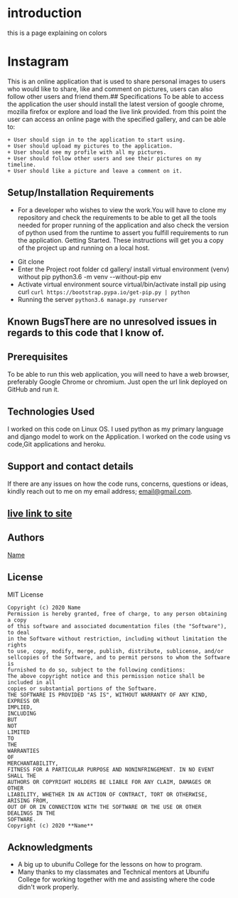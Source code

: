 # introduction
this is a page explaining on colors
# Instagram
This is an online application that is used to share personal images to users who would like to
share, like and comment on pictures, users can also follow other users and friend them.## Specifications
To be able to access the application the user should install the latest version of google chrome,
mozilla firefox or explore and load the live link provided.
from this point the user can access an online page with the specified gallery, and can be able to:
```
+ User should sign in to the application to start using.
+ User should upload my pictures to the application.
+ User should see my profile with all my pictures.
+ User should follow other users and see their pictures on my timeline.
+ User should like a picture and leave a comment on it.
```
## Setup/Installation Requirements
* For a developer who wishes to view the work.You will have to clone my repository and check
the requirements to be able to get all the tools needed for proper running of the application and
also check the version of python used from the runtime to assert you fulfill requirements to run
the application.
Getting Started.
These instructions will get you a copy of the project up and running on a local host.
+ Git clone
+ Enter the Project root folder cd gallery/ install virtual environment (venv) without pip
python3.6 -m venv --without-pip env
+ Activate virtual environment source virtual/bin/activate install pip using curl
```curl https://bootstrap.pypa.io/get-pip.py | python```
+ Running the server ```python3.6 manage.py runserver```
## Known BugsThere are no unresolved issues in regards to this code that I know of.
## Prerequisites
To be able to run this web application, you will need to have a web browser, preferably Google
Chrome or chromium.
Just open the url link deployed on GitHub and run it.
## Technologies Used
I worked on this code on Linux OS. I used python as my primary language and django model to
work on the Application. I worked on the code using vs code,Git applications and heroku.
## Support and contact details
If there are any issues on how the code runs, concerns, questions or ideas, kindly reach out to me
on my email address; email@gmail.com.
## <a href="url">live link to site</a>
## Authors
[Name](https://github.com/name/Instagram)
## License
MIT License
```
Copyright (c) 2020 Name
Permission is hereby granted, free of charge, to any person obtaining a copy
of this software and associated documentation files (the "Software"), to deal
in the Software without restriction, including without limitation the rights
to use, copy, modify, merge, publish, distribute, sublicense, and/or sellcopies of the Software, and to permit persons to whom the Software is
furnished to do so, subject to the following conditions:
The above copyright notice and this permission notice shall be included in all
copies or substantial portions of the Software.
THE SOFTWARE IS PROVIDED "AS IS", WITHOUT WARRANTY OF ANY KIND,
EXPRESS OR
IMPLIED,
INCLUDING
BUT
NOT
LIMITED
TO
THE
WARRANTIES
OF
MERCHANTABILITY,
FITNESS FOR A PARTICULAR PURPOSE AND NONINFRINGEMENT. IN NO EVENT
SHALL THE
AUTHORS OR COPYRIGHT HOLDERS BE LIABLE FOR ANY CLAIM, DAMAGES OR
OTHER
LIABILITY, WHETHER IN AN ACTION OF CONTRACT, TORT OR OTHERWISE,
ARISING FROM,
OUT OF OR IN CONNECTION WITH THE SOFTWARE OR THE USE OR OTHER
DEALINGS IN THE
SOFTWARE.
Copyright (c) 2020 **Name**
```
## Acknowledgments
* A big up to ubunifu College for the lessons on how to program.
* Many thanks to my classmates and Technical mentors at Ubunifu College for working together
with me and assisting where the code didn't work properly.
